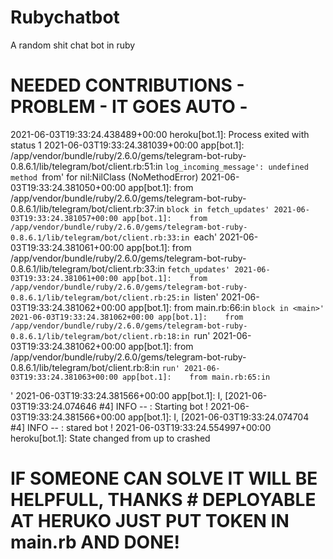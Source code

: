 # Rubychatbot

A random shit chat bot in ruby

# NEEDED CONTRIBUTIONS - PROBLEM - IT GOES AUTO - 

2021-06-03T19:33:24.438489+00:00 heroku[bot.1]: Process exited with status 1
2021-06-03T19:33:24.381039+00:00 app[bot.1]: /app/vendor/bundle/ruby/2.6.0/gems/telegram-bot-ruby-0.8.6.1/lib/telegram/bot/client.rb:51:in `log_incoming_message': undefined method `from' for nil:NilClass (NoMethodError)
2021-06-03T19:33:24.381050+00:00 app[bot.1]: 	from /app/vendor/bundle/ruby/2.6.0/gems/telegram-bot-ruby-0.8.6.1/lib/telegram/bot/client.rb:37:in `block in fetch_updates'
2021-06-03T19:33:24.381057+00:00 app[bot.1]: 	from /app/vendor/bundle/ruby/2.6.0/gems/telegram-bot-ruby-0.8.6.1/lib/telegram/bot/client.rb:33:in `each'
2021-06-03T19:33:24.381061+00:00 app[bot.1]: 	from /app/vendor/bundle/ruby/2.6.0/gems/telegram-bot-ruby-0.8.6.1/lib/telegram/bot/client.rb:33:in `fetch_updates'
2021-06-03T19:33:24.381061+00:00 app[bot.1]: 	from /app/vendor/bundle/ruby/2.6.0/gems/telegram-bot-ruby-0.8.6.1/lib/telegram/bot/client.rb:25:in `listen'
2021-06-03T19:33:24.381062+00:00 app[bot.1]: 	from main.rb:66:in `block in <main>'
2021-06-03T19:33:24.381062+00:00 app[bot.1]: 	from /app/vendor/bundle/ruby/2.6.0/gems/telegram-bot-ruby-0.8.6.1/lib/telegram/bot/client.rb:18:in `run'
2021-06-03T19:33:24.381062+00:00 app[bot.1]: 	from /app/vendor/bundle/ruby/2.6.0/gems/telegram-bot-ruby-0.8.6.1/lib/telegram/bot/client.rb:8:in `run'
2021-06-03T19:33:24.381063+00:00 app[bot.1]: 	from main.rb:65:in `<main>'
2021-06-03T19:33:24.381566+00:00 app[bot.1]: I, [2021-06-03T19:33:24.074646 #4]  INFO -- : Starting bot !
2021-06-03T19:33:24.381566+00:00 app[bot.1]: I, [2021-06-03T19:33:24.074704 #4]  INFO -- : stared bot !
2021-06-03T19:33:24.554997+00:00 heroku[bot.1]: State changed from up to crashed
  
  
  # IF SOMEONE CAN SOLVE IT WILL BE HELPFULL, THANKS # DEPLOYABLE AT HERUKO JUST PUT TOKEN IN main.rb AND DONE!
